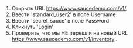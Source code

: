 1. Открыть URL https://www.saucedemo.com/v1/
2. Ввести 'standard_user2' в поле Username
3. Ввести 'secret_sauce' в поле Password
4. Кликнуть 'Login'
5. Проверить, что мы НЕ перешли на новый URL https://www.saucedemo.com/v1/inventory .